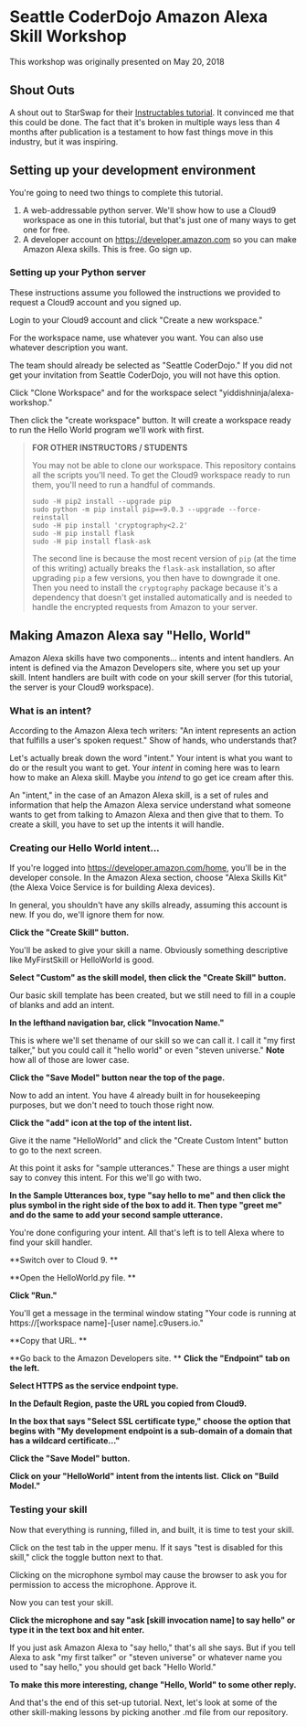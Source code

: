 # Seattle CoderDojo Amazon Alexa Skill Workshop
This workshop was originally presented on May 20, 2018

## Shout Outs

A shout out to StarSwap for their [Instructables tutorial](http://www.instructables.com/id/Make-Alexa-Skills-With-Cloud9-No-Credit-Card-or-Ha/). It convinced me that this could be done. The fact that it's broken in multiple ways less than 4 months after publication is a testament to how fast things move in this industry, but it was inspiring.

## Setting up your development environment

You're going to need two things to complete this tutorial.

1. A web-addressable python server. We'll show how to use a Cloud9 workspace as one in this tutorial, but that's just one of many ways to get one for free. 
2. A developer account on https://developer.amazon.com so you can make Amazon Alexa skills. This is free. Go sign up.

### Setting up your Python server

These instructions assume you followed the instructions we provided to request a Cloud9 account and you signed up.

Login to your Cloud9 account and click "Create a new workspace."

For the workspace name, use whatever you want. You can also use whatever description you want. 

The team should already be selected as "Seattle CoderDojo." If you did not get your invitation from Seattle CoderDojo, you will not have this option.

Click "Clone Workspace" and for the workspace select "yiddishninja/alexa-workshop."

Then click the "create workspace" button. It will create a workspace ready to run the Hello World program we'll work with first.

> **FOR OTHER INSTRUCTORS / STUDENTS**
>
> You may not be able to clone our workspace. This repository contains all the scripts you'll need. To get the Cloud9 workspace ready to run them, you'll need to run a handful of commands.
>
> ```shell
> sudo -H pip2 install --upgrade pip
> sudo python -m pip install pip==9.0.3 --upgrade --force-reinstall 
> sudo -H pip install 'cryptography<2.2'
> sudo -H pip install flask
> sudo -H pip install flask-ask
> ```
>
> The second line is because the most recent version of `pip` (at the time of this writing) actually breaks the `flask-ask` installation, so after upgrading `pip`  a few versions, you then have to downgrade it one. Then you need to install the `cryptography` package because it's a dependency that doesn't get installed automatically and is needed to handle the encrypted requests from Amazon to your server.

## Making Amazon Alexa say "Hello, World"

Amazon Alexa skills have two components… intents and intent handlers. An intent is defined via the Amazon Developers site, where you set up your skill. Intent handlers are built with code on your skill server (for this tutorial, the server is your Cloud9 workspace).

### What is an intent? 

According to the Amazon Alexa tech writers: "An intent represents an action that fulfills a user's spoken request." Show of hands, who understands that?
			
Let's actually break down the word "intent." Your intent is what you want to do or the result you want to get. Your *intent* in coming here was to learn how to make an Alexa skill. Maybe you *intend* to go get ice cream after this.

An "intent," in the case of an Amazon Alexa skill, is a set of rules and information that help the Amazon Alexa service understand what someone wants to get from talking to Amazon Alexa and then give that to them. To create a skill, you have to set up the intents it will handle.

### Creating our Hello World intent...

If you're logged into https://developer.amazon.com/home, you'll be in the developer console. In the Amazon Alexa section, choose "Alexa Skills Kit" (the Alexa Voice Service is for building Alexa devices).

In general, you shouldn't have any skills already, assuming this account is new. If you do, we'll ignore them for now. 

**Click the "Create Skill" button.**

You'll be asked to give your skill a name. Obviously something descriptive like MyFirstSkill or HelloWorld is good. 

**Select "Custom" as the skill model, then click the "Create Skill" button.**

Our basic skill template has been created, but we still need to fill in a couple of blanks and add an intent.

**In the lefthand navigation bar, click "Invocation Name."** 

This is where we'll set thename of our skill so we can call it. I call it "my first talker," but you could call it "hello world" or even "steven universe." **Note** how all of those are lower case.

**Click the "Save Model" button near the top of the page.**

Now to add an intent. You have 4 already built in for housekeeping purposes, but we don't need to touch those right now. 

**Click the "add" icon at the top of the intent list.**

Give it the name "HelloWorld" and click the "Create Custom Intent" button to go to the next screen.

At this point it asks for "sample utterances." These are things a user might say to convey this intent. For this we'll go with two. 

**In the Sample Utterances box, type "say hello to me" and then click the plus symbol in the right side of the box to add it. Then type "greet me" and do the same to add your second sample utterance.**

You're done configuring your intent. All that's left is to tell Alexa where to find your skill handler.

**Switch over to Cloud 9. **

**Open the HelloWorld.py file. **

**Click "Run."**

You'll get a message in the terminal window stating "Your code is running at https://[workspace name]-[user name].c9users.io."

**Copy that URL. **

**Go back to the Amazon Developers site. ** **Click the "Endpoint" tab on the left.** 

**Select HTTPS as the service endpoint type.**

**In the Default Region, paste the URL you copied from Cloud9.**

**In the box that says "Select SSL certificate type," choose the option that begins with "My development endpoint is a sub-domain of a domain that has a wildcard certificate..."**

**Click the "Save Model" button.**

**Click on your "HelloWorld" intent from the intents list.** **Click on "Build Model."**

### Testing your skill

Now that everything is running, filled in, and built, it is time to test your skill.

Click on the test tab in the upper menu. If it says "test is disabled for this skill," click the toggle button next to that.

Clicking on the microphone symbol may cause the browser to ask you for permission to access the microphone. Approve it.

Now you can test your skill. 

**Click the microphone and say "ask [skill invocation name] to say hello" or type it in the text box and hit enter.**

If you just ask Amazon Alexa to "say hello," that's all she says. But if you tell Alexa to ask "my first talker" or "steven universe" or whatever name you used to "say hello," you should get back "Hello World."

**To make this more interesting, change "Hello, World" to some other reply.**

And that's the end of this set-up tutorial. Next, let's look at some of the other skill-making lessons by picking another .md file from our repository.